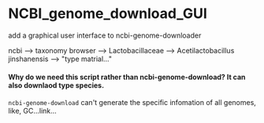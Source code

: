 # NCBI_genome_download_GUI
 add a graphical user interface to ncbi-genome-downloader

 ncbi --> taxonomy browser --> Lactobacillaceae --> 
Acetilactobacillus jinshanensis --> "type matrial..."

#### Why do we need this script rather than ncbi-genome-download? It can also downlaod type species.

`ncbi-genome-download` can't generate the specific infomation of all genomes, like, GC...link...